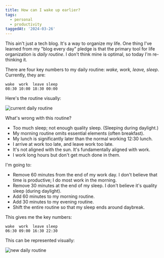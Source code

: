 ```yaml
---
title: How can I wake up earlier?
tags:
  - personal
  - productivity
taggedAt: '2024-03-26'
---
```


This ain't just a tech blog. It's a way to organize my life. One thing I've learned from my "blog every day" pledge is that the primary tool for life organization is _daily routine_. I don't think mine is optimal, so today I'm re-thinking it.

There are four key numbers to my daily routine: _wake, work, leave, sleep_. Currently, they are:

```
wake  work  leave sleep
08:30 10:00 18:30 00:00
```

Here's the routine visually:

![current daily routine](/assets/2017-02-08-waking-up-earlier/current_sleep_cycle.png)

What's wrong with this routine?

* Too much sleep; not enough quality sleep. (Sleeping during daylight.)
* My morning routine omits essential elements (often breakfast).
* My lunch is significantly later than the normal working 12:30 lunch.
* I arrive at work too late, and leave work too late.
* It's not aligned with the sun. It's fundamentally aligned with work.
* I work long hours but don't get much done in them.

I'm going to:

* Remove 60 minutes from the end of my work day. I don't believe that time is productive; I do most work in the morning.
* Remove 30 minutes at the end of my sleep. I don't believe it's quality sleep (during daylight).
* Add 60 minutes to my morning routine.
* Add 30 minutes to my evening routine.
* Shift the entire routine so that my sleep ends around daybreak.

This gives me the key numbers:

```
wake  work  leave sleep
06:30 09:00 16:30 22:30
```

This can be represented visually:

![new daily routine](/assets/2017-02-08-waking-up-earlier/sleep_cycle_comparison.png)
